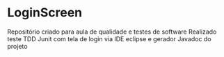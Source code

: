 # LoginScreen
Repositório criado para aula de qualidade e testes de software
Realizado teste TDD Junit com tela de login via IDE eclipse e gerador Javadoc do projeto
